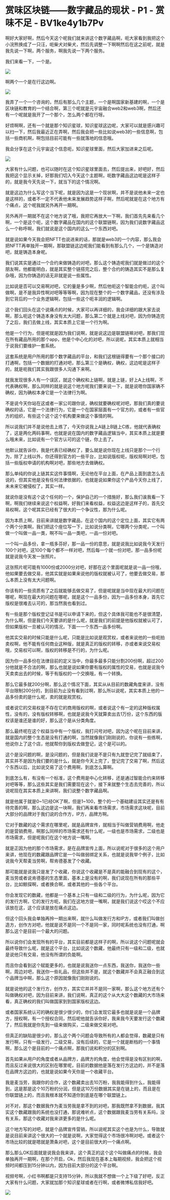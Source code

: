 # 赏味区块链——数字藏品的现状 - P1 - 赏味不足 - BV1ke4y1b7Pv

啊好大家好啊，然后今天这个呢我们就来讲这个数字藏品啊，呃大家看到我把这个小浣熊换成了一只汪，呃柴犬对柴犬，然后先调整一下啊啊然后在这之前呢，就是我先说一下啊，两个服务，啊我先说一下两个服务。

我们来看一下，一个是。

![](img/53a8ae66a11e1b61820053c0148d55d1_1.png)

啊两个一个是在行这边啊。

![](img/53a8ae66a11e1b61820053c0148d55d1_3.png)

我弄了一个一个咨询的，然后有那么几个主题，一个是啊国家新基建的啊，一个是区块链和教育的一个结合啊，第三个呢就是元宇宙融合web2和web3啊，然后还有一个呢就是我开了一个那个，怎么两个都在行呀。

好烦啊啊，还有一个就是那个知识星球，知识星球这边呢，大家可以就是感兴趣可以扫一下，然后我最近正在弄啊，然后我会把一些比如说web3的一些信息啊，包括一些商机啊，啊包括目前可能有一些就落地的信息哦。

我会分享在这个元宇宙这个信息呃，知识星球里面，然后大家加进来之后呢。

![](img/53a8ae66a11e1b61820053c0148d55d1_5.png)

大家有什么问题，也可以随时在这个知识星球里面去，然后提出来，好吧好，然后我把这个显示关掉，好那我们切入今天这个主题啊，呃数字藏品这边呢是这样子的，就是我今天先说一下，就当下的这个情况啊。

就是这边为什么写这个当下呢，就是因为这是一个现状啊，并不是说他未来一定也是这样的，或者不一定不代表他未来发展趋势这样子啊，然后呢就是在这个地方有个痛点，这个呢我就另外再开一期啊。

另外再开一期就不在这个地方说了哦，我把它再放大一下啊，我们首先先来看几个啊，一个是这个呃，这个数字藏品在国内的这个联盟链啊，因为我们说数字藏品这么一个称呼啊，我们就说是这个国内的这么一个东西对吧。

就是说如果今天我会把NFTT也说进来的话，那就是web3的一个内容，那么我会把NFTT再单独开一期啊，那联盟链这边呢我们能看到有那么几个，一个是铸造对吧，就是铸造本身呢。

我们说其实是通过一个合约来做铸造的对吧，那么这个铸造呢我们就是做过的这个朋友啊，他都能明白，就是其实整个链搭完之后，整个合约的铸造其实不是那么复杂哦，因为你铸造的话无非就是说一些属性。

比如说是否可以交易啊对吧，它的量是多少啊，然后他呃这个智能合约呃，这个叫做啊，是不是我异性啊对吧等等等啊，因为现在整个的一个数字藏品，还没有涉及到它背后的一个业务逻辑啊，包括一些这个呃丰润的逻辑啊。

这个我们回头在这个说痛点的时候，大家可以再详细的，我会详细的跟大家去说啊，那么呃这个铸造本身没有太大问题，那么第二个就是上线对吧，因为你铸造完了之后，我们去做上线，其实本质上它是一个行为啊。

他是一个行为，但是呢就是因为我们说啊，就是说这边是联盟链嘛对吧，那我们现在所有藏品所用的那个app，他是个中心化的对吧，所以说呢，其实本质上就相当于说我们要维护一套系统。

这套系统是用户所用的那个数字藏品的平台，和我们这根链得要有一个那个接口的打通啊，包括一个数据的打通对吧，那么第三个是确权，确权，这边呢是这样子的，就是呃我们其实我跟很多人沟通下来啊。

就我发现很多人有一个误区，就这个确权和上链啊，就是上链，好上A上线啊，不代表确权啊，那么同样的就是说这个地方呢我们要来说一下，就是说嗯你国家确不确权，因为确权本身它是一个法律行为啊。

不是说今天你站在这或者一家公司跟你说，确权就要确权呢对吧，那我们真的要说确权的话，它是一个法律行为，它是一个在国家层面有一个官方的，或者有一些官方的组织，有些这个这个这个机构要来做这个事情的啊。

所以说我们并不是说他去上练了，今天你说我上A链上B链上C练，他就代表确权了，这是两化两码事啊，也就是说在国内的数字藏品逻辑当中，其实本质上就是要么哦未来，比如说有一个官方认可的这个链，你上去了。

他默认就告诉你，我是代表已经确权了，要么就是说你现在上线只是那个一个行为，除了上线以外，你还得到官方的一些平台，比如说版权呃，版权局啊对吧，包括一些版权申请的机构啊对吧，那些地方去做确权。

那么单纯的你说上链其实这件事情啊，无论他在平台上面，在产品上面到底怎么去说的，但其实他是没有任何法律依据的，也就是说如果你这个产品今天你上线了，未未来它被侵权了，其实一样。

就说你是没有这个这个任何的一个，保护自己的一个措施好，那么我们诶我看一下啊，啊我们继续来说这个权益啊，好我们来看权益，权益这边是这样子的，首先交易权啊，这个呢其实已经有了很大的一个争议性，那为什么呢。

因为本质上啊，目前来讲就是数字藏品，在这个国内的这个定位上面，其实它有两个两个分类啊，我们把这个座位写一下，比如说分类啊，它哪两个分类呢，一个叫做一个叫做一品一类，啊不叫一品一类吧，一品一份对吧。

一个叫一品多份，拿一瓶多芬好，那一品一份的意思，就是说我比如说我今天发行100个对吧，这100个每个都不一样对吧，然后每一个就一份对吧，那一品多份呢就是说我今天发一张照片。

这张照片呢可能有1000份或2000分对吧，好那在这个里面呢就是说一品一份哦，他如果要去做交易，他其实就是如果来说他的版权就被认可了，他要去做交易，那么本质上没有太大问题啊。

你该有的一些资质有了之后就能够去做交易了，但是呢就是当中现在最大的问题在哪呢，啊现在最大的问题在哪呢，就是这个一品多份，因为一品多份本身，首先它版权是很难去认可的，那当然我也看到过。

有一些是那个版权登记证书是可以申请下来的，但这个具体我可能也不是很清楚，为什么啊，但是我们今天要讲的是什么呢，就是我们的前提是他版权就被认可了，但如果版权一旦被认可的情况，下面一一个东西一品多份啊。

他其实交易的时候只能是什么呢，只能是比如说是观赏权，或者来说他的一些呃拍卖权啊，他不能有任何商业这种版，就是真正的版权的转移，亦或者来说交易权哦，交易权可以啊，版权的转移是不行的，为什么呢。

因为你一品多份在法律目前的定义当中，你最多最多只能分割200份啊，超过200分他就是不合法的啊，那么也就是说如果你要有版权的属性的交易，也就是说我今天卖卖出去的时候，等于有版权的一个交换哦，有一个转换。

那么它最多就200分啊，那么这个情况下面，其实从从目前的数藏角度来讲，没有平台限制200分的，到目前为止没有看到过啊，那么所以说呢，其实本质上他的一品多份卖的是什么呢，卖的就是观赏权。

或者说它的交易权是不存在它的商用版权的啊，或者说这个有一定的这种版权属性，没有的，没有版权转移啊，也就是说我今天就算卖出去1万份，这个东西的版权该是谁还是谁的好，那么这个是从分类角度。

那么最终呢在这个权益当中有一个版权，我打问号对吧，因为这个呢在目前来讲，就是国内的整个生态是没有打通的啊，当然就像我们刚刚说的，你说有一些练啊，他说你上了这个店，他就帮你到版权去做登记，这个是可以的。

这个是没问题的啊，是没问题的，但是我们说是不是只有九就登记完了就结束了，其实并不是因为我们要的是什么，就是你今天上完了，登记完了交易了啊，然后这个东西以后，比如说交易了这个费用啊，到底怎么算啊。

到底怎么有，有没有一个标准，这个费用是中心化转移，还是通过智能合约来转移对吧等等，那么这些其实是我们需要现在这个，接下来就整个生态去完善的，所以说呢现在其实本质上来讲啊，我们说整个数字藏品啊。

就是他属于就是0~1已经OK了啊，但是1~100，整个的一个基础建设其实还是有有待完善的啊，那么这边是这一块啊，我们再来看市场需求，市场需求这块呢，目前大部分的品牌对于我们说的合作方，IP方，品牌方啊。

它对于数藏的这个需求在哪里呢，就是品牌宣传，就相当于叫做营销费用啊，他走的是营销费用，啊那么同样的市场需求还有什么呢，一级也是市场需求，二级也是市场需求，但是呢我们在这个地方说一嘴啊。

就是正因为他的那个市场需求，是在品牌宣传上面，所以说呢对于很多的这个用户来讲，他现在的数藏跟品牌它是一个叫做弱绑定关系，也就是说我举个例子，比如说我今天帮麦当劳啊，帮肯德基发了个收藏。

那可能就是说我只是发了个收藏，你说这个收藏是不是真的能融合到现有的这个，麦当劳或者说肯德基的生态里面，基本上是没有的啊，我们说现在所有的那些平台，比如鲸探啊，或者换合啊，或者其他的一些各个平台。

你会发现它的数藏，他都是一个基本上只有一级和二级的行为，为什么呢，因为它的发行方啊，它的发行方呃，我们在这地方提一嘴啊，就是我们说这个哎这个不应该放在这，这个应该是放在痛点这边。

但这个回头我会单独再拎一期出来啊，就什么叫做发行方和IP方，或者我们叫做创造方，创作方对吧，他就是说不是同一个不是同一家，同时呢系统也没有打通，啊那么这个是目前一个最大的问题。

所以说你们会发现所有的平台，其实目前都是这样子的啊，所以说这个问题呢就会最终导致什么呢，就是这个平台，比如说这个数藏，他最终只有一级和二级，也就是说他只有交易，他没有所谓的负能啊。

而且你会看到这个赋能更多的，也就是说我送你一点东西，我送你，我送你一些啊，周边对吧，我送你一些礼品，但这些并不是，就这个数藏并不会真正融合到这个品牌当中啊，那么这个原因就像我们刚刚说的。

就是说他的这个发行方，创作方，其实它并并不是同一家啊，那么这个地方还有个叫做确权对吧，因为目前来讲，我们说啊，真正的这个从大大这个数藏的大市场来看，真正确权的我们叫做国家到到国家版权这边。

或者国家系统认可的确权是很少很少的，你们会发现它最多也就是说是一个品牌方，授权啊，有一个授权合同，然后呢他就告诉你好，我来我今天要发行这个数藏了，然后我就是你先到一级来做购买，二级来做交易对吧。

但真正的缺陷是很少的，那么这个两个问题会导致所有的人都会觉得，数藏是只有发行啊，只有一级发行，二级交易，没有后续的，它是一个就是断档的一个事情啊，那么这个是目前的一个痛点啊，那我们说和积分的区别啊。

首先如果从用户的角度或者从品牌方，品牌方的角度，他会觉得是没有区别的啊，而且反过来说很大的区别在哪里呢，目前的数据他是落在发行方这边的，并不是落在品牌方这边的，也就是说如果今天你是一个收藏平台。

我是麦当劳，我跟你的合作，这个数藏卖出去10万粉，我我能得到什么，我能得到，这是那是这个10万粉的分润，但是这10万份数据其实是在链上的，而且是在你联盟链上的，而且我根本就不知道你到底是在哪个联盟链上。

对不对，那这个数据我作为麦当劳我是拿不到的对吧，那我既然拿不到数据，我其实这个数藏跟我的系统也没打通，那说难听点，这个数据跟我麦当劳有关系吗，没有关系，那这个收藏对我来讲更多的是什么呢。

这个地方写的对吧，就是个品牌宣传营销，所以说呢其实这个也是为什么，导致就是说目前来讲这个很大的一个就是说啊，大家觉得这个市场很冷啊对吧，或者这个市场比较的就是嗯就是萧条对吧，这个是目前很大的一个痛点啊。

那么那么OK后面就是说我会我来讲，这个真正的这个这个叫做痛点的时候，我会单独再开一期啊，在那个开启，Ok，然后我现在基本上每期视频，我会把这个视频时间都压到15分钟以内，因为目前大部分的这个平台啊。

视频号啊，小红书啊都是只支持15分钟，所以我就不想做一个上下级了好吧，反正大家有什么问题，大家就加那个知识星球或者在行啊，或者微博私信我好吧。



![](img/53a8ae66a11e1b61820053c0148d55d1_7.png)